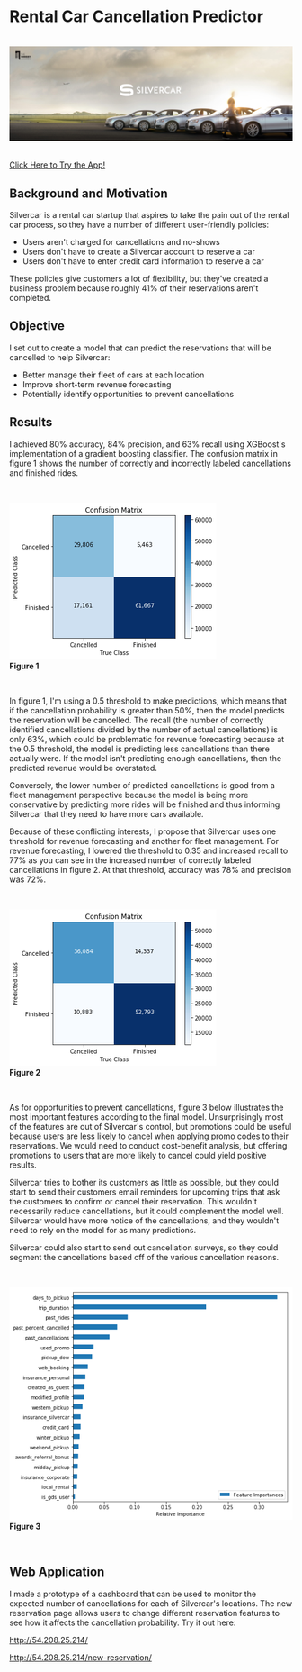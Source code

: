 # Rental Car Cancellation Predictor


&nbsp;
![Silvercar Logo](/images/image.jpg)
&nbsp;

[Click Here to Try the App!](http://54.208.25.214/)
&nbsp;

## Background and Motivation

Silvercar is a rental car startup that aspires to take the pain out of the rental car process,
so they have a number of different user-friendly policies:

- Users aren't charged for cancellations and no-shows
- Users don't have to create a Silvercar account to reserve a car
- Users don't have to enter credit card information to reserve a car

These policies give customers a lot of flexibility, but they've created a business problem because
roughly 41% of their reservations aren't completed.


## Objective

I set out to create a model that can predict the reservations that will be cancelled to help Silvercar:
- Better manage their fleet of cars at each location
- Improve short-term revenue forecasting
- Potentially identify opportunities to prevent cancellations


## Results

I achieved 80% accuracy, 84% precision, and 63% recall using XGBoost's implementation
of a gradient boosting classifier. The confusion matrix in figure 1 shows the number of correctly and incorrectly
labeled cancellations and finished rides.


&nbsp;

![Confusion Matrix 1](/images/confusion_matrix.png)<br>**Figure 1**

&nbsp;


In figure 1, I'm using a 0.5 threshold to make predictions, which means that if the cancellation probability
is greater than 50%, then the model predicts the reservation will be cancelled.
The recall (the number of correctly identified cancellations divided
by the number of actual cancellations) is only 63%, which could be problematic for
revenue forecasting because at the 0.5 threshold, the model is predicting less cancellations than there actually were.
If the model isn't predicting enough cancellations, then the predicted revenue would be overstated.

Conversely, the lower number of predicted cancellations is good from a fleet management perspective
because the model is being more conservative by predicting more rides will be finished and thus
informing Silvercar that they need to have more cars available.

Because of these conflicting interests, I propose that Silvercar uses one threshold for
revenue forecasting and another for fleet management. For revenue forecasting, I lowered the
threshold to 0.35 and increased recall to 77% as you can see in the increased number of correctly
labeled cancellations in figure 2. At that threshold, accuracy was 78% and
precision was 72%.


&nbsp;

![Confusion Matrix 2](/images/confusion_matrix2.png)<br>**Figure 2**

&nbsp;


As for opportunities to prevent cancellations, figure 3 below illustrates the most important features
according to the final model. Unsurprisingly most of the features are out of Silvercar's control,
but promotions could be useful because users are less likely to cancel when applying promo codes
to their reservations. We would need to conduct cost-benefit analysis, but offering promotions to
users that are more likely to cancel could yield positive results.

Silvercar tries to bother its customers as little as possible, but they could start to send their
customers email reminders for upcoming trips that ask the customers to confirm or cancel their
reservation. This wouldn't necessarily reduce cancellations, but it could complement the model well.
Silvercar would have more notice of the cancellations, and they wouldn't need to rely on the model
for as many predictions.

Silvercar could also start to send out cancellation surveys, so they could segment the cancellations
based off of the various cancellation reasons.

&nbsp;

![Feature Importances](/images/feature_importances.png)<br>**Figure 3**

&nbsp;

## Web Application

I made a prototype of a dashboard that can be used to monitor the expected number of cancellations
for each of Silvercar's locations. The new reservation page allows users to change different reservation features
to see how it affects the cancellation probability. Try it out here:

http://54.208.25.214/

http://54.208.25.214/new-reservation/
